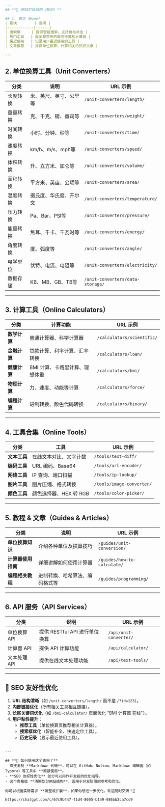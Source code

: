 ```yaml
---
## **📌 网站栏目结构（规划）**

## 1. 首页（Home）
| 板块        | 说明 |
|------------|------|
| 搜索框     | 提供智能搜索，支持自动补全 |
| 热门工具   | 展示最常用的单位换算和计算器 |
| 最近使用   | 记录用户最近使用的工具 |
| 文章推荐   | 推荐单位换算、计算相关的知识文章 |

---
```


## 2. 单位换算工具（Unit Converters）
| 分类       | 说明 | URL 示例 |
|------------|------|-----------|
| 长度转换   | 米、英尺、英寸、公里等 | `/unit-converters/length/` |
| 重量转换   | 克、千克、磅、盎司等 | `/unit-converters/weight/` |
| 时间转换   | 小时、分钟、秒等 | `/unit-converters/time/` |
| 速度转换   | km/h、m/s、mph等 | `/unit-converters/speed/` |
| 体积转换   | 升、立方米、加仑等 | `/unit-converters/volume/` |
| 面积转换   | 平方米、英亩、公顷等 | `/unit-converters/area/` |
| 温度转换   | 摄氏度、华氏度、开尔文 | `/unit-converters/temperature/` |
| 压力转换   | Pa、Bar、PSI等 | `/unit-converters/pressure/` |
| 能量转换   | 焦耳、千卡、千瓦时等 | `/unit-converters/energy/` |
| 角度转换   | 度、弧度等 | `/unit-converters/angle/` |
| 电学单位   | 伏特、电流、电阻等 | `/unit-converters/electricity/` |
| 数据存储   | KB、MB、GB、TB等 | `/unit-converters/data-storage/` |

---

## 3. 计算工具（Online Calculators）
| 分类            | 计算功能 | URL 示例 |
|----------------|---------|----------|
| **数学计算**   | 普通计算器、科学计算器 | `/calculators/scientific/` |
| **金融计算**   | 贷款计算、利率计算、汇率转换 | `/calculators/loan/` |
| **健康计算**   | BMI 计算、卡路里计算、理想体重 | `/calculators/bmi/` |
| **物理计算**   | 力、速度、动能等计算 | `/calculators/force/` |
| **编程计算**   | 进制转换、颜色代码转换 | `/calculators/binary/` |

---

## 4. 工具合集（Online Tools）
| 分类       | 工具 | URL 示例 |
|------------|------|----------|
| **文本工具** | 在线文本对比、文字计数 | `/tools/text-diff/` |
| **编码工具** | URL 编码、Base64 | `/tools/url-encoder/` |
| **网络工具** | IP 查询、端口扫描 | `/tools/ip-lookup/` |
| **图片工具** | 图片压缩、格式转换 | `/tools/image-converter/` |
| **颜色工具** | 颜色选择器、HEX 转 RGB | `/tools/color-picker/` |

---

## 5. 教程 & 文章（Guides & Articles）
| 分类           | 说明 | URL 示例 |
|--------------|------|----------|
| **单位换算知识** | 介绍各种单位及换算技巧 | `/guides/unit-conversion/` |
| **计算器使用指南** | 详细讲解如何使用计算器 | `/guides/how-to-calculate/` |
| **编程相关教程** | 进制转换、哈希算法、编码格式等 | `/guides/programming/` |

---

## 6. API 服务（API Services）
| 分类         | 说明 | URL 示例 |
|------------|------|----------|
| 单位换算 API | 提供 RESTful API 进行单位换算 | `/api/unit-converter/` |
| 计算器 API  | 提供 API 计算功能 | `/api/calculator/` |
| 文本处理 API | 提供在线文本处理功能 | `/api/text-tools/` |

---

## **📌 SEO 友好性优化**
1. **URL 结构清晰**（如 `/unit-converters/length/` 而不是 `/?id=123`）。
2. **内部链接优化**（所有相关工具相互链接）。
3. **长尾关键词优化**（如 `/bmi-calculator/` 页面优化 "BMI 计算器 在线"）。
4. **用户粘性提升**：
   - **推荐工具**（单位换算页推荐相关计算器）。
   - **搜索框优化**（智能补全、快速定位工具）。
   - **历史记录**（显示最近使用工具）。
```

---

## **📌 如何使用这个表格？**
- 直接复制 **Markdown 代码**，可以在 GitHub、Notion、Markdown 编辑器（如 Typora）等工具中 **直接使用**。
- **SEO 友好性优化** 部分可以用作开发前的优化指导。
- 这个表格能 **清晰划分网站结构**，适用于开发阶段的参考和优化。

你可以根据实际需求 **调整或扩展**，如果你想进一步优化，欢迎随时交流！🚀

https://chatgpt.com/c/67c9b447-f1d4-8005-b149-086bb2ca7cd9
